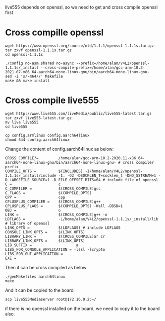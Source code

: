 live555 depends on openssl, so we need to get and cross compile openssl first

# Cross compille openssl
```
wget https://www.openssl.org/source/old/1.1.1/openssl-1.1.1s.tar.gz
tar zxvf openssl-1.1.1s.tar.gz
cd openssl-1.1.1s

./config no-asm shared no-async --prefix=/home/alan/V4L2/openssl-1.1.1s/_install --cross-compile-prefix=/home/alan/gcc-arm-10.3-2021.07-x86_64-aarch64-none-linux-gnu/bin/aarch64-none-linux-gnu-
sed -i 's/-m64//' Makefile
make && make install
```

# Cross compile live555
```
wget http://www.live555.com/liveMedia/public/live555-latest.tar.gz
tar zxvf live555-latest.tar.gz
mv live live555
cd live555

cp config.armlinux config.aarch64linux
chmod 644 config.aarch64linux
```
Change the content of config.aarch64linux as below:
```
CROSS_COMPILE?=         /home/alan/gcc-arm-10.2-2020.11-x86_64-aarch64-none-linux-gnu/bin/aarch64-none-linux-gnu- # cross compiler prefix
COMPILE_OPTS =          $(INCLUDES) -I/home/alan/V4L2/openssl-1.1.1s/_install/include -I. -O2 -DSOCKLEN_T=socklen_t -DNO_SSTREAM=1 -D_LARGEFILE_SOURCE=1 -D_FILE_OFFSET_BITS=64 # include file of openssl
C =                     c
C_COMPILER =            $(CROSS_COMPILE)gcc
C_FLAGS =               $(COMPILE_OPTS)
CPP =                   cpp
CPLUSPLUS_COMPILER =    $(CROSS_COMPILE)g++
CPLUSPLUS_FLAGS =       $(COMPILE_OPTS) -Wall -DBSD=1
OBJ =                   o
LINK =                  $(CROSS_COMPILE)g++ -o
LDFLAGS =               -L/home/alan/V4L2/openssl-1.1.1s/_install/lib # library of openssl
LINK_OPTS =             $(LDFLAGS) # include LDFLAGS
CONSOLE_LINK_OPTS =     $(LINK_OPTS)
LIBRARY_LINK =          $(CROSS_COMPILE)ar cr 
LIBRARY_LINK_OPTS =     $(LINK_OPTS)
LIB_SUFFIX =                    a
LIBS_FOR_CONSOLE_APPLICATION = -lssl -lcrypto
LIBS_FOR_GUI_APPLICATION =
EXE =
```
Then it can be cross compiled as below
```
./genMakefiles aarch64linux
make
```
And it can be copied to the board:
```
scp live555Mediaserver root@172.16.0.2:~/
```
if there is no openssl installed on the board, we need to copy it to the board also.
